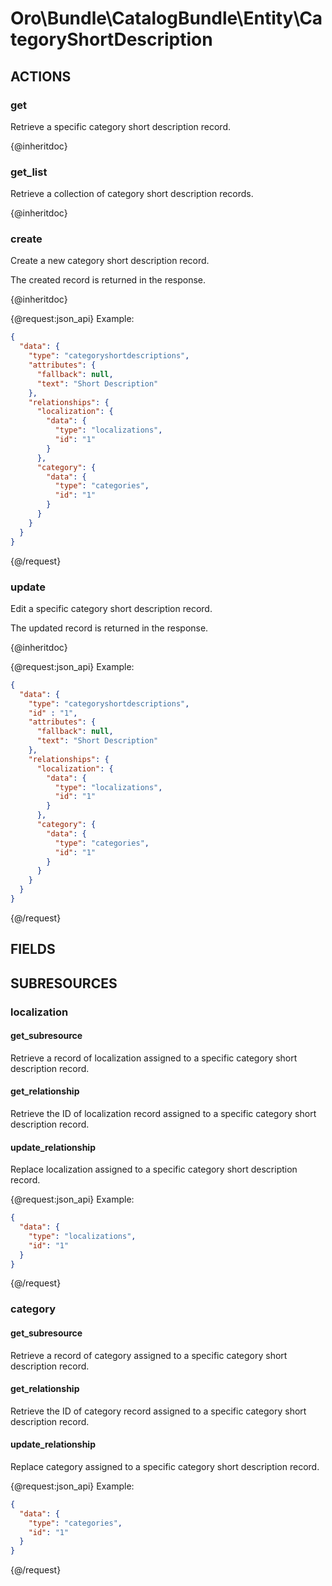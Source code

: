# Oro\Bundle\CatalogBundle\Entity\CategoryShortDescription

## ACTIONS

### get

Retrieve a specific category short description record.

{@inheritdoc}

### get_list

Retrieve a collection of category short description records.

{@inheritdoc}

### create

Create a new category short description record.

The created record is returned in the response.

{@inheritdoc}

{@request:json_api}
Example:

```JSON
{
  "data": {
    "type": "categoryshortdescriptions",
    "attributes": {
      "fallback": null,
      "text": "Short Description"
    },
    "relationships": {
      "localization": {
        "data": {
          "type": "localizations",
          "id": "1"
        }
      },
      "category": {
        "data": {
          "type": "categories",
          "id": "1"
        }
      }
    }
  }
}
```
{@/request}

### update

Edit a specific category short description record.

The updated record is returned in the response.

{@inheritdoc}

{@request:json_api}
Example:

```JSON
{
  "data": {
    "type": "categoryshortdescriptions",
    "id" : "1",
    "attributes": {
      "fallback": null,
      "text": "Short Description"
    },
    "relationships": {
      "localization": {
        "data": {
          "type": "localizations",
          "id": "1"
        }
      },
      "category": {
        "data": {
          "type": "categories",
          "id": "1"
        }
      }
    }
  }
}
```
{@/request}

## FIELDS

## SUBRESOURCES

### localization

#### get_subresource

Retrieve a record of localization assigned to a specific category short description record.

#### get_relationship

Retrieve the ID of localization record assigned to a specific category short description record.

#### update_relationship

Replace localization assigned to a specific category short description record.

{@request:json_api}
Example:

```JSON
{
  "data": {
    "type": "localizations",
    "id": "1"
  }
}
```
{@/request}

### category

#### get_subresource

Retrieve a record of category assigned to a specific category short description record.

#### get_relationship

Retrieve the ID of category record assigned to a specific category short description record.

#### update_relationship

Replace category assigned to a specific category short description record.

{@request:json_api}
Example:

```JSON
{
  "data": {
    "type": "categories",
    "id": "1"
  }
}
```
{@/request}
